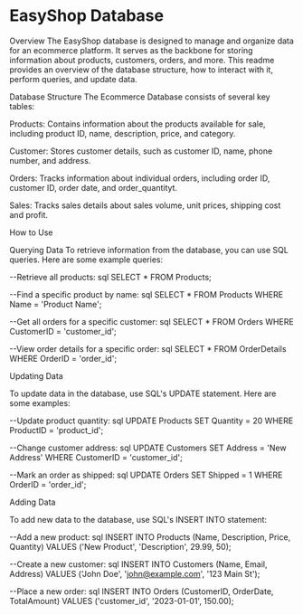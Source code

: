 # EasyShop Database

Overview
The EasyShop database is designed to manage and organize data for an ecommerce platform. 
It serves as the backbone for storing information about products, customers, orders, and more. 
This readme provides an overview of the database structure, how to interact with it, perform queries, and update data.

Database Structure
The Ecommerce Database consists of several key tables:

Products: Contains information about the products available for sale, including product ID, name, description, price, and category.

Customer: Stores customer details, such as customer ID, name, phone number, and address.

Orders: Tracks information about individual orders, including order ID, customer ID, order date, and order_quantityt.

Sales: Tracks sales details about sales volume, unit prices, shipping cost and profit.

How to Use

Querying Data
To retrieve information from the database, you can use SQL queries. Here are some example queries:

--Retrieve all products:
sql
SELECT * FROM Products;

--Find a specific product by name:
sql
SELECT * FROM Products WHERE Name = 'Product Name';


--Get all orders for a specific customer:
sql
SELECT * FROM Orders WHERE CustomerID = 'customer_id';


--View order details for a specific order:
sql
SELECT * FROM OrderDetails WHERE OrderID = 'order_id';


Updating Data

To update data in the database, use SQL's UPDATE statement. Here are some examples:

--Update product quantity:
sql
UPDATE Products SET Quantity = 20 WHERE ProductID = 'product_id';


--Change customer address:
sql
UPDATE Customers SET Address = 'New Address' WHERE CustomerID = 'customer_id';


--Mark an order as shipped:
sql
UPDATE Orders SET Shipped = 1 WHERE OrderID = 'order_id';

Adding Data

To add new data to the database, use SQL's INSERT INTO statement:

--Add a new product:
sql
INSERT INTO Products (Name, Description, Price, Quantity) VALUES ('New Product', 'Description', 29.99, 50);

--Create a new customer:
sql
INSERT INTO Customers (Name, Email, Address) VALUES ('John Doe', 'john@example.com', '123 Main St');


--Place a new order:
sql
INSERT INTO Orders (CustomerID, OrderDate, TotalAmount) VALUES ('customer_id', '2023-01-01', 150.00);








